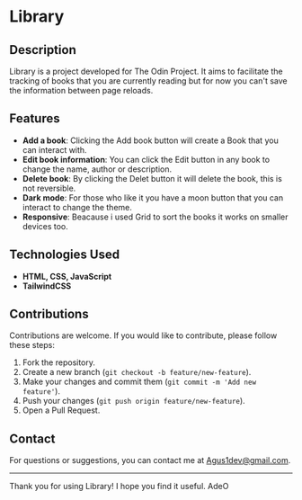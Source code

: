 # Library

## Description

Library is a project developed for The Odin Project. It aims to facilitate the tracking of books that you are currently reading but for now you can't save the information between page reloads.

## Features

- **Add a book**: Clicking the Add book button will create a Book that you can interact with.
- **Edit book information**: You can click the Edit button in any book to change the name, author or description.
- **Delete book**: By clicking the Delet button it will delete the book, this is not reversible.
- **Dark mode**: For those who like it you have a moon button that you can interact to change the theme.
- **Responsive**: Beacause i used Grid to sort the books it works on smaller devices too.

## Technologies Used

- **HTML, CSS, JavaScript**
- **TailwindCSS**

## Contributions

Contributions are welcome. If you would like to contribute, please follow these steps:

1. Fork the repository.
2. Create a new branch (`git checkout -b feature/new-feature`).
3. Make your changes and commit them (`git commit -m 'Add new feature'`).
4. Push your changes (`git push origin feature/new-feature`).
5. Open a Pull Request.

## Contact

For questions or suggestions, you can contact me at Agus1dev@gmail.com.

---

Thank you for using Library! I hope you find it useful. AdeO
